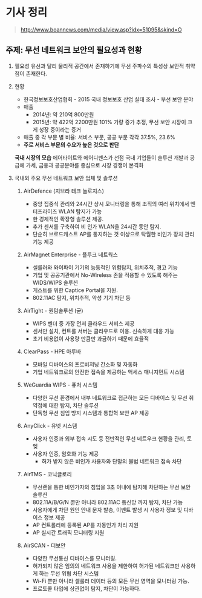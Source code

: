 # 기사 정리  
>http://www.boannews.com/media/view.asp?idx=51095&skind=O  

## 주제: 무선 네트워크 보안의 필요성과 현황
1. 필요성
	유선과 달리 물리적 공간에서 존재하기에 무선 주파수의 특성상 보안적 취약점이 존재한다.
2. 현황
	* 한국정보보호산업협회 - 2015 국내 정보보호 산업 실태 조사 - 부선 보안 분야
	* 매출
		* 2014년: 약 210억 800만원
		* 2015년: 약 422억 2200만원
		101% 가량 증가 추정, 무선 보안 시장이 크게 성장 중이라는 증거
    * 매출 중 각 부문 별 비율: 서비스 부문, 공공 부문 각각 37.5%, 23.6%
    * **주로 서비스 부문의 수요가 높은 것으로 판단**

	**국내 시장의 모습**
    	에어타이트와 에어디펜스가 선점
    	국내 기업들이 솔루션 개발과 공급에 가세, 금융과 공공분야를 중심으로 시장 경쟁이 본격화
       
3. 국내외 주요 무선 네트워크 보안 업체 및 솔루션 
	1. AirDefence (지브라 테크 놀로지스)
		* 중앙 집중식 관리와 24시간 상시 모니터링을 통해 조직의 여러 위치에서 엔터프라이즈 WLAN 탐지가 가능
		* 한 경제적인 확장형 솔루션 제공. 
		* 추가 센서를 구축하여 비 인가 WLAN을 24시간 동안 탐지. 
		* 단순히 브로드캐스트 AP를 통지하는 것 이상으로 탁월한 비인가 장치 관리 기능 제공

	2. AirMagnet Enterprise - 플루크 네트웍스
		* 셀룰러와 와이파이 기기의 능동적인 위험탐지, 위치추적, 경고 기능
		* 기업 및 공공기관에서 No-Wireless 존을 적용할 수 있도록 해주는 WIDS/WIPS 솔루션
		* 게스트를 위한 Captice Portal을 지원.
		* 802.11AC 탐지, 위치추적, 악성 기기 차단 등

	3. AirTight - 퀀텀솔루션 (굳)
		* WIPS 벤더 중 가장 먼저 클라우드 서비스 제공
		* 센서만 설치, 컨트롤 서버는 클라우드로 이용. 신속하게 대응 가능
		* 초기 비용없이 사용량 만큼만 과금하기 때문에 효율적

	4. ClearPass - HPE 아루바
		* 모바일 디바이스의 프로비저닝 간소화 및 자동화
        * 기업 네트워크로의 안전한 접속을 제공하는 액세스 매니지먼트 시스템

	5. WeGuardia WIPS - 퓨처 시스템
		* 다양한 무선 환경에서 내부 네트워크로 접근하는 모든 디바이스 및 무선 취약점에 대한 탐지, 차단 솔루션
		* 단독형 무선 침입 방지 시스템과 통합혁 보안 AP 제공

    6. AnyClick - 유넷 시스템
    	* 사용자 인증과 외부 접속 시도 등 전반적인 무선 네트우크 현황을 관리, 토엦
    	* 사용자 인증, 암호화 기능 제공
    		* 허가 받지 않은 비인가 사용자와 단말의 불법 네트워크 접속 차단

	7. AirTMS - 코닉글로리
		* 무선랜을 통한 비인가자의 침입을 3초 이내에 탐지해 차단하는 무선 보안 솔루션
		* 802.11A/B/G/N 뿐만 아니라 802.11AC 통신망 까지 탐지, 차단 가능
		* 사용자에게 차단 원인 안내 문자 발송, 이벤트 발생 시 사용자 정보 및 디바이스 정보 제공
		* AP 컨트롤러에 등록된 AP를 자동인가 처리 지원
		* AP 실시간 트래픽 모니터링 지원

	8. AirSCAN - 더보안
		* 다양한 무선통신 디바이스를 모니터링.
		* 허가되지 않은 임의의 네트워크 사용을 제한하여 허가된 네트워크만 사용하게 하는 무선 위협 차단 시스템
		* Wi-Fi 뿐만 아니라 셀룰러 데이터 등의 모든 무선 영역을 모니터링 가능.
		* 프로토콜 타입에 상관없이 탐지, 차단이 가능하다.























